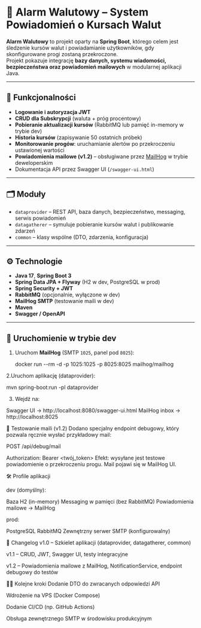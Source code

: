 # 💱 Alarm Walutowy – System Powiadomień o Kursach Walut

**Alarm Walutowy** to projekt oparty na **Spring Boot**, którego celem jest śledzenie kursów walut i powiadamianie użytkowników, gdy skonfigurowane progi zostaną przekroczone.  
Projekt pokazuje integrację **bazy danych, systemu wiadomości, bezpieczeństwa oraz powiadomień mailowych** w modularnej aplikacji Java.

---

## 📌 Funkcjonalności

- **Logowanie i autoryzacja JWT**
- **CRUD dla Subskrypcji** (waluta + próg procentowy)
- **Pobieranie aktualizacji kursów** (RabbitMQ lub pamięć in-memory w trybie dev)
- **Historia kursów** (zapisywanie 50 ostatnich próbek)
- **Monitorowanie progów**: uruchamianie alertów po przekroczeniu ustawionej wartości
- **Powiadomienia mailowe (v1.2)** – obsługiwane przez [MailHog](https://github.com/mailhog/MailHog) w trybie deweloperskim
- Dokumentacja API przez Swagger UI (`/swagger-ui.html`)

---

## 🗂️ Moduły

- `dataprovider` – REST API, baza danych, bezpieczeństwo, messaging, serwis powiadomień
- `datagatherer` – symuluje pobieranie kursów walut i publikowanie zdarzeń
- `common` – klasy wspólne (DTO, zdarzenia, konfiguracja)

---

## ⚙️ Technologie

- **Java 17**, **Spring Boot 3**
- **Spring Data JPA + Flyway** (H2 w dev, PostgreSQL w prod)
- **Spring Security + JWT**
- **RabbitMQ** (opcjonalnie, wyłączone w dev)
- **MailHog SMTP** (testowanie maili w dev)
- **Maven**
- **Swagger / OpenAPI**

---

## 🚀 Uruchomienie w trybie dev

1. Uruchom **MailHog** (SMTP `1025`, panel pod `8025`):

   docker run --rm -d -p 1025:1025 -p 8025:8025 mailhog/mailhog

2.Uruchom aplikację (dataprovider):

mvn spring-boot:run -pl dataprovider

3. Wejdź na:

Swagger UI → http://localhost:8080/swagger-ui.html
MailHog inbox → http://localhost:8025

📧 Testowanie maili (v1.2)
Dodano specjalny endpoint debugowy, który pozwala ręcznie wysłać przykładowy mail:

POST /api/debug/mail

Authorization: Bearer <twój_token>
Efekt: wysyłane jest testowe powiadomienie o przekroczeniu progu.
Mail pojawi się w MailHog UI.

🛠️ Profile aplikacji

dev (domyślny):

Baza H2 (in-memory)
Messaging w pamięci (bez RabbitMQ)
Powiadomienia mailowe → MailHog

prod:

PostgreSQL
RabbitMQ
Zewnętrzny serwer SMTP (konfigurowalny)

📜 Changelog
v1.0 – Szkielet aplikacji (dataprovider, datagatherer, common)

v1.1 – CRUD, JWT, Swagger UI, testy integracyjne

v1.2 – Powiadomienia mailowe z MailHog, NotificationService, endpoint debugowy do testów

🧑‍💻 Kolejne kroki
Dodanie DTO do zwracanych odpowiedzi API

Wdrożenie na VPS (Docker Compose)

Dodanie CI/CD (np. GitHub Actions)

Obsługa zewnętrznego SMTP w środowisku produkcyjnym
